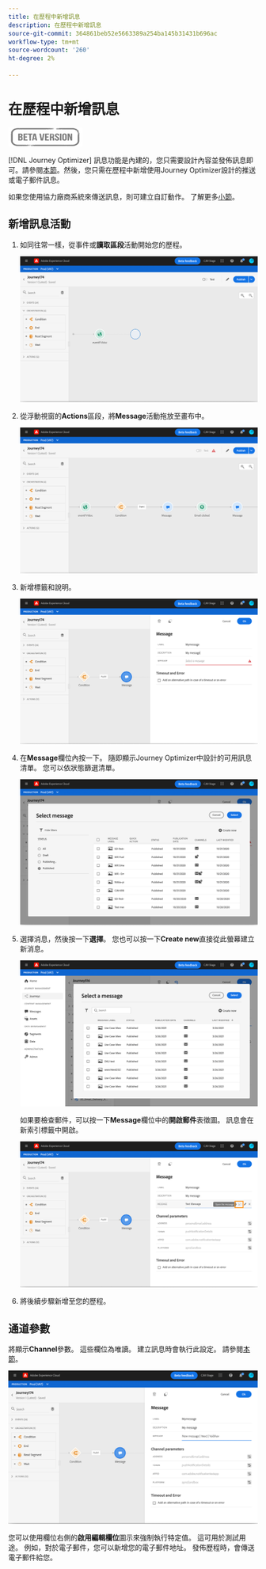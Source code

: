 ```yaml
---
title: 在歷程中新增訊息
description: 在歷程中新增訊息
source-git-commit: 364861beb52e5663389a254ba145b31431b696ac
workflow-type: tm+mt
source-wordcount: '260'
ht-degree: 2%

---
```


# 在歷程中新增訊息

![](../assets/do-not-localize/badge.png)

[!DNL Journey Optimizer] 訊息功能是內建的，您只需要設計內容並發佈訊息即可。請參閱[本節](../get-started-content.md)。然後，您只需在歷程中新增使用Journey Optimizer設計的推送或電子郵件訊息。

如果您使用協力廠商系統來傳送訊息，則可建立自訂動作。 了解更多[小節](../action/action.md)。

## 新增訊息活動

1. 如同往常一樣，從事件或&#x200B;**讀取區段**&#x200B;活動開始您的歷程。

   ![](../assets/jo-message0.png)

1. 從浮動視窗的&#x200B;**Actions**&#x200B;區段，將&#x200B;**Message**&#x200B;活動拖放至畫布中。

   ![](../assets/jo-message1.png)

1. 新增標籤和說明。

   ![](../assets/jo-message2.png)

1. 在&#x200B;**Message**&#x200B;欄位內按一下。 隨即顯示Journey Optimizer中設計的可用訊息清單。 您可以依狀態篩選清單。

   ![](../assets/jo-message3.png)

1. 選擇消息，然後按一下&#x200B;**選擇**。 您也可以按一下&#x200B;**Create new**&#x200B;直接從此螢幕建立新消息。

   ![](../assets/jo-message4-ter.png)

   如果要檢查郵件，可以按一下&#x200B;**Message**&#x200B;欄位中的&#x200B;**開啟郵件**&#x200B;表徵圖。 訊息會在新索引標籤中開啟。

   ![](../assets/jo-message4-bis.png)

1. 將後續步驟新增至您的歷程。

## 通道參數

將顯示&#x200B;**Channel**&#x200B;參數。 這些欄位為唯讀。 建立訊息時會執行此設定。 請參閱[本節](../get-started-content.md)。

![](../assets/jo-message4.png)

您可以使用欄位右側的&#x200B;**啟用編輯欄位**&#x200B;圖示來強制執行特定值。 這可用於測試用途。 例如，對於電子郵件，您可以新增您的電子郵件地址。 發佈歷程時，會傳送電子郵件給您。
